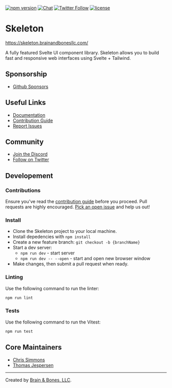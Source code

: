 [![npm version](https://img.shields.io/npm/v/@brainandbones/skeleton?logo=npm&color=cb3837)](https://www.npmjs.com/package/@brainandbones/skeleton)
[![Chat](https://img.shields.io/discord/1003691521280856084?label=chat&logo=discord&color=7289da)](https://discord.gg/SdysnXcB)
[![Twitter Follow](https://img.shields.io/twitter/follow/SkeletonUI?style=social)](https://twitter.com/SkeletonUI)
[![license](https://img.shields.io/badge/license-MIT-%23bada55)](https://github.com/Brain-Bones/skeleton/blob/master/LICENSE)

# Skeleton

https://skeleton.brainandbonesllc.com/

A fully featured Svelte UI component library. Skeleton allows you to build fast and responsive web interfaces using Svelte + Tailwind.

## Sponsorship

* [Github Sponsors](https://github.com/sponsors/Brain-Bones)

## Useful Links

- [Documentation](https://skeleton.brainandbonesllc.com/)
- [Contribution Guide](https://skeleton.brainandbonesllc.com/docs/contributions)
- [Report Issues](https://github.com/Brain-Bones/skeleton/issues)

## Community

- [Join the Discord](https://discord.gg/SdysnXcB)
- [Follow on Twitter](https://twitter.com/SkeletonUI)

## Developement

### Contributions

Ensure you've read the [contribution guide](https://skeleton.brainandbonesllc.com/docs/contributions) before you proceed. Pull requests are highly encouraged. [Pick an open issue](https://github.com/Brain-Bones/skeleton/issues) and help us out!

### Install

* Clone the Skeleton project to your local machine.
* Install depedencies with `npm install`
* Create a new feature branch: `git checkout -b {branchName}`
* Start a dev server:
    * `npm run dev` - start server
    * `npm run dev -- --open` - start and open new browser window
* Make changes, then submit a pull request when ready.

### Linting

Use the following command to run the linter:

```bash
npm run lint
```

### Tests

Use the following command to run the Vitest:

```bash
npm run test
```

## Core Maintainers

* [Chris Simmons](https://github.com/endigo9740)
* [Thomas Jespersen](https://github.com/thomasbjespersen)

---

Created by [Brain & Bones, LLC](https://www.brainandbonesllc.com/).
